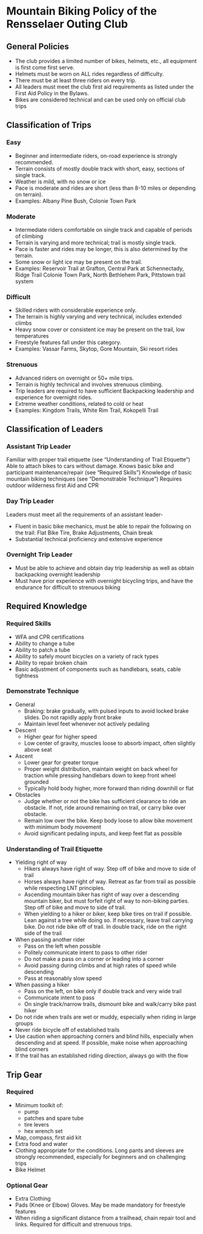 # Mountain Biking Policy of the Rensselaer Outing Club

## General Policies
- The club provides a limited number of bikes, helmets, etc., all equipment is first come first serve. 
- Helmets must be worn on ALL rides regardless of difficulty. 
- There must be at least three riders on every trip. 
- All leaders must meet the club first aid requirements as listed under the First Aid Policy in the Bylaws. 
- Bikes are considered technical and can be used only on official club trips 

## Classification of Trips

### Easy

- Beginner and intermediate riders, on-road experience is strongly recommended. 
- Terrain consists of mostly double track with short, easy, sections of single track. 
- Weather is mild, with no snow or ice 
- Pace is moderate and rides are short (less than 8-10 miles or depending on terrain). 
- Examples: Albany Pine Bush, Colonie Town Park 
 
### Moderate

- Intermediate riders comfortable on single track and capable of periods of climbing 
- Terrain is varying and more technical; trail is mostly single track. 
- Pace is faster and rides may be longer, this is also determined by the terrain.  
- Some snow or light ice may be present on the trail. 
- Examples: Reservoir Trail at Grafton, Central Park at Schennectady, Ridge Trail Colonie Town Park, North Bethlehem Park, Pittstown trail system 
 
### Difficult

- Skilled riders with considerable experience only. 
- The terrain is highly varying and very technical, includes extended climbs 
- Heavy snow cover or consistent ice may be present on the trail, low temperatures 
- Freestyle features fall under this category. 
- Examples: Vassar Farms, Skytop, Gore Mountain, Ski resort rides 

### Strenuous

- Advanced riders on overnight or 50+ mile trips. 
- Terrain is highly technical and involves strenuous climbing. 
- Trip leaders are required to have sufficient Backpacking leadership and experience for overnight rides.  
- Extreme weather conditions, related to cold or heat 
- Examples: Kingdom Trails, White Rim Trail, Kokopelli Trail

## Classification of Leaders

### Assistant Trip Leader

Familiar with proper trail etiquette (see “Understanding of Trail Etiquette”) 
Able to attach bikes to cars without damage. 
Knows basic bike and participant maintenance/repair (see “Required Skills”) 
Knowledge of basic mountain biking techniques (see “Demonstrable Technique”) 
Requires outdoor wilderness first Aid and CPR 
 
### Day Trip Leader

Leaders must meet all the requirements of an assistant leader-  
- Fluent in basic bike mechanics, must be able to repair the following on the trail: Flat Bike Tire, Brake Adjustments, Chain break 
- Substantial technical proficiency and extensive experience 
 
### Overnight Trip Leader

- Must be able to achieve and obtain day trip leadership as well as obtain backpacking overnight leadership 
- Must have prior experience with overnight bicycling trips, and have the endurance for difficult to strenuous biking 

## Required Knowledge

### Required Skills

- WFA and CPR certifications 
- Ability to change a tube 
- Ability to patch a tube 
- Ability to safely mount bicycles on a variety of rack types 
- Ability to repair broken chain 
- Basic adjustment of components such as handlebars, seats, cable tightness 

### Demonstrate Technique

- General
  - Braking: brake gradually, with pulsed inputs to avoid locked brake slides. Do not rapidly apply front brake 
  - Maintain level feet whenever not actively pedaling 
- Descent
  - Higher gear for higher speed 
  - Low center of gravity, muscles loose to absorb impact, often slightly above seat 
- Ascent
  - Lower gear for greater torque 
  - Proper weight distribution, maintain weight on back wheel for traction while pressing handlebars down to keep front wheel grounded 
  - Typically hold body higher, more forward than riding downhill or flat 
- Obstacles
  - Judge whether or not the bike has sufficient clearance to ride an obstacle. If not, ride around remaining on trail, or carry bike over obstacle. 
  - Remain low over the bike. Keep body loose to allow bike movement with minimum body movement 
  - Avoid significant pedaling inputs, and keep feet flat as possible

### Understanding of Trail Etiquette
- Yielding right of way
  - Hikers always have right of way. Step off of bike and move to side of trail 
  - Horses always have right of way. Retreat as far from trail as possible while respecting LNT principles. 
  - Ascending mountain biker has right of way over a descending mountain biker, but must forfeit right of way to non-biking parties. Step off of bike and move to side of trail. 
  - When yielding to a hiker or biker, keep bike tires on trail if possible. Lean against a tree while doing so. If necessary, leave trail carrying bike. Do not ride bike off of trail. In double track, ride on the right side of the trail 
- When passing another rider
  - Pass on the left when possible 
  - Politely communicate intent to pass to other rider 
  - Do not make a pass on a corner or leading into a corner 
  - Avoid passing during climbs and at high rates of speed while descending 
  - Pass at reasonably slow speed 
- When passing a hiker
  - Pass on the left, on bike only if double track and very wide trail 
  - Communicate intent to pass 
  - On single track/narrow trails, dismount bike and walk/carry bike past hiker 
- Do not ride when trails are wet or muddy, especially when riding in large groups 
- Never ride bicycle off of established trails 
- Use caution when approaching corners and blind hills, especially when descending and at speed. If possible, make noise when approaching blind corners 
- If the trail has an established riding direction, always go with the flow 

## Trip Gear

### Required

- Minimum toolkit of: 
  - pump 
  - patches and spare tube 
  - tire levers 
  - hex wrench set 
- Map, compass, first aid kit 
- Extra food and water 
- Clothing appropriate for the conditions. Long pants and sleeves are strongly recommended, especially for beginners and on challenging trips 
- Bike Helmet  

### Optional Gear

- Extra Clothing 
- Pads (Knee or Elbow) Gloves. May be made mandatory for freestyle features 
- When riding a significant distance from a trailhead, chain repair tool and links. Required for difficult and strenuous trips.
